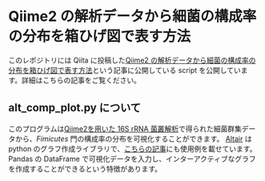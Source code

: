 # Qiime2 の解析データから細菌の構成率の分布を箱ひげ図で表す方法

このレポジトリには Qiita に投稿した[Qiime2 の解析データから細菌の構成率の分布を箱ひげ図で表す方法](https://qiita.com/keisuke-ota/items/cfd5d0cf835b99d24edd)という記事に公開している script を公開しています。詳細はこちらの記事をご覧ください。

## alt_comp_plot.py について

このプログラムは[Qiime2を用いた 16S rRNA 菌叢解析](https://qiita.com/keisuke-ota/items/6399b2f2f7459cd9e418)で得られた細菌群集データから、*Fimicutes* 門の構成率の分布を可視化することができます。
[Altair](https://altair-viz.github.io/index.html) は python のグラフ作成ライブラリで、[こちらの記事](https://qiita.com/keisuke-ota/items/80d64153c499c8cc4774)にも使用例を載せています。Pandas の DataFrame で可視化データを入力し、インターアクティブなグラフを作成することができるという特徴があります。
